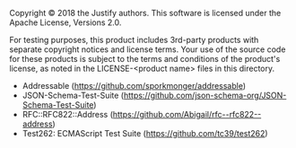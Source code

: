 Copyright &copy; 2018 the Justify authors.
This software is licensed under the Apache License, Versions 2.0.

For testing purposes, this product includes 3rd-party products with separate copyright notices and license terms. Your use of the source code for these products is subject to the terms and conditions of the product's license, as noted in the LICENSE-&lt;product name&gt; files in this directory.

* Addressable (https://github.com/sporkmonger/addressable)
* JSON-Schema-Test-Suite (https://github.com/json-schema-org/JSON-Schema-Test-Suite)
* RFC::RFC822::Address (https://github.com/Abigail/rfc--rfc822--address)
* Test262: ECMAScript Test Suite (https://github.com/tc39/test262)
